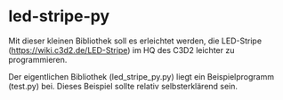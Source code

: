 # led-stripe-py
Mit dieser kleinen Bibliothek soll es erleichtet werden, die LED-Stripe (https://wiki.c3d2.de/LED-Stripe) im HQ des C3D2 leichter zu programmieren.

Der eigentlichen Bibliothek (led_stripe_py.py) liegt ein Beispielprogramm (test.py) bei. Dieses Beispiel sollte relativ selbsterklärend sein.

